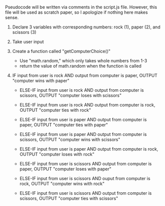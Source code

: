 Pseudocode will be written via comments in the script.js file. However, this file will be used as scratch paper, so I apologize if nothing here makes sense.

1. Declare 3 variables with corresponding numbers: rock (1), paper (2), and scissors (3)

2. Take user input

3. Create a function called "getComputerChoice()"
    - Use "math.random," which only takes whole numbers from 1-3
    - return the value of math.random when the function is called

4. IF input from user is rock AND output from computer is paper, OUTPUT "computer wins with paper"

    - ELSE-IF input from user is rock AND output from computer is scissors, OUTPUT "computer loses with scissors"

    - ELSE-IF input from user is rock AND output from computer is rock, OUTPUT "computer ties with rock"

    - ELSE-IF input from user is paper AND output from computer is paper, OUTPUT "computer ties with paper"

    - ELSE-IF input from user is paper AND output from computer is scissors, OUTPUT "computer wins with scissors"

    - ELSE-IF input from user is paper AND output from computer is rock, OUTPUT "computer loses with rock"

    - ELSE-IF input from user is scissors AND output from computer is paper, OUTPUT "computer loses with paper"

    - ELSE-IF input from user is scissors AND ouput from computer is rock, OUTPUT "computer wins with rock"

    - ELSE-IF input from user is scissors AND output from computer is scissors, OUTPUT "computer ties with scissors"

